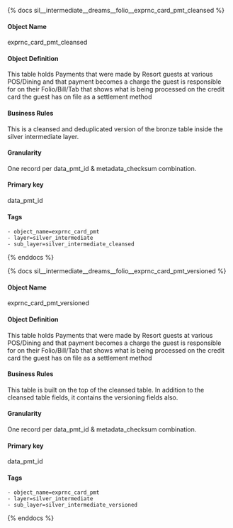 {% docs sil__intermediate__dreams__folio__exprnc_card_pmt_cleansed %}

#### Object Name
exprnc_card_pmt_cleansed

#### Object Definition
This table holds Payments that were made by Resort guests at various POS/Dining and that payment becomes a charge the guest is responsible for on their Folio/Bill/Tab that shows what is being processed on the credit card the guest has on file as a settlement method

#### Business Rules
This is a cleansed and deduplicated version of the bronze table inside the silver intermediate layer.

#### Granularity
One record per data_pmt_id & metadata_checksum combination.

#### Primary key
data_pmt_id

#### Tags
    - object_name=exprnc_card_pmt
    - layer=silver_intermediate
    - sub_layer=silver_intermediate_cleansed

{% enddocs %}

{% docs sil__intermediate__dreams__folio__exprnc_card_pmt_versioned %}

#### Object Name
exprnc_card_pmt_versioned

#### Object Definition
This table holds Payments that were made by Resort guests at various POS/Dining and that payment becomes a charge the guest is responsible for on their Folio/Bill/Tab that shows what is being processed on the credit card the guest has on file as a settlement method

#### Business Rules
This table is built on the top of the cleansed table. In addition to the cleansed table fields, it contains the versioning fields also.

#### Granularity
One record per data_pmt_id & metadata_checksum combination.

#### Primary key
data_pmt_id

#### Tags
    - object_name=exprnc_card_pmt
    - layer=silver_intermediate
    - sub_layer=silver_intermediate_versioned

{% enddocs %}